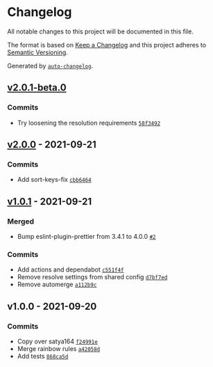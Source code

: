 # Changelog

All notable changes to this project will be documented in this file.

The format is based on [Keep a Changelog](https://keepachangelog.com/en/1.0.0/)
and this project adheres to [Semantic Versioning](https://semver.org/spec/v2.0.0.html).

Generated by [`auto-changelog`](https://github.com/CookPete/auto-changelog).

## [v2.0.1-beta.0](https://github.com/rainbow-me/eslint-config-rainbow/compare/v2.0.0...v2.0.1-beta.0)

### Commits

- Try loosening the resolution requirements [`58f3492`](https://github.com/rainbow-me/eslint-config-rainbow/commit/58f34925d8bcaa992395da94e451239b8d745933)

## [v2.0.0](https://github.com/rainbow-me/eslint-config-rainbow/compare/v1.0.1...v2.0.0) - 2021-09-21

### Commits

- Add sort-keys-fix [`cbb6464`](https://github.com/rainbow-me/eslint-config-rainbow/commit/cbb646402b598ec480063e02622ac8d46547988b)

## [v1.0.1](https://github.com/rainbow-me/eslint-config-rainbow/compare/v1.0.0...v1.0.1) - 2021-09-21

### Merged

- Bump eslint-plugin-prettier from 3.4.1 to 4.0.0 [`#2`](https://github.com/rainbow-me/eslint-config-rainbow/pull/2)

### Commits

- Add actions and dependabot [`c551f4f`](https://github.com/rainbow-me/eslint-config-rainbow/commit/c551f4fae76906290d5f8de31e3e0e8c4bd6f4bf)
- Remove resolve settings from shared config [`d7bf7ed`](https://github.com/rainbow-me/eslint-config-rainbow/commit/d7bf7ed7bc5ee721d50dfcdce7531b3a2a3599c1)
- Remove automerge [`a112b9c`](https://github.com/rainbow-me/eslint-config-rainbow/commit/a112b9cbe3baa3e4a2f84dcf9a19295e4e4c5765)

## v1.0.0 - 2021-09-20

### Commits

- Copy over satya164 [`f24991e`](https://github.com/rainbow-me/eslint-config-rainbow/commit/f24991e23787878b2aea9ed402382e580ffac421)
- Merge rainbow rules [`a42058d`](https://github.com/rainbow-me/eslint-config-rainbow/commit/a42058df8ea41c01e0d2d0722cadd4e6c0286048)
- Add tests [`868ca5d`](https://github.com/rainbow-me/eslint-config-rainbow/commit/868ca5daa587e722407264d07c1d16967897b360)
